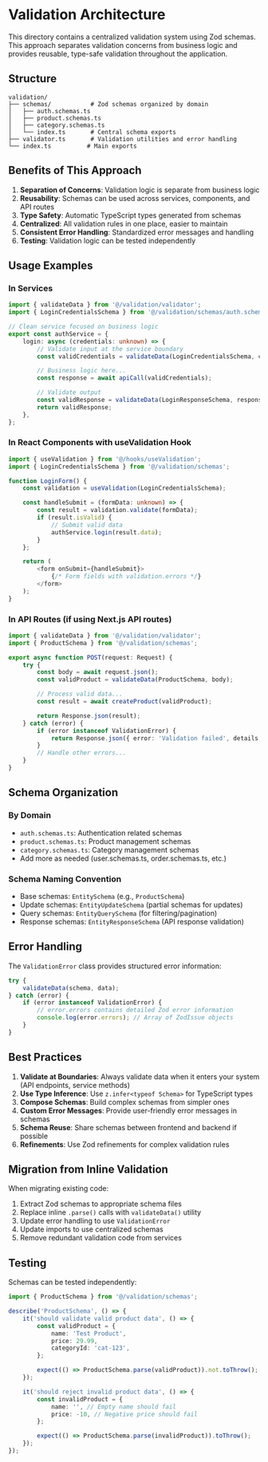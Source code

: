# Validation Architecture

This directory contains a centralized validation system using Zod schemas. This approach separates validation concerns from business logic and provides reusable, type-safe validation throughout the application.

## Structure

```
validation/
├── schemas/           # Zod schemas organized by domain
│   ├── auth.schemas.ts
│   ├── product.schemas.ts
│   ├── category.schemas.ts
│   └── index.ts       # Central schema exports
├── validator.ts       # Validation utilities and error handling
└── index.ts          # Main exports
```

## Benefits of This Approach

1. **Separation of Concerns**: Validation logic is separate from business logic
2. **Reusability**: Schemas can be used across services, components, and API routes
3. **Type Safety**: Automatic TypeScript types generated from schemas
4. **Centralized**: All validation rules in one place, easier to maintain
5. **Consistent Error Handling**: Standardized error messages and handling
6. **Testing**: Validation logic can be tested independently

## Usage Examples

### In Services

```typescript
import { validateData } from '@/validation/validator';
import { LoginCredentialsSchema } from '@/validation/schemas/auth.schemas';

// Clean service focused on business logic
export const authService = {
    login: async (credentials: unknown) => {
        // Validate input at the service boundary
        const validCredentials = validateData(LoginCredentialsSchema, credentials);

        // Business logic here...
        const response = await apiCall(validCredentials);

        // Validate output
        const validResponse = validateData(LoginResponseSchema, response);
        return validResponse;
    },
};
```

### In React Components with useValidation Hook

```typescript
import { useValidation } from '@/hooks/useValidation';
import { LoginCredentialsSchema } from '@/validation/schemas';

function LoginForm() {
    const validation = useValidation(LoginCredentialsSchema);

    const handleSubmit = (formData: unknown) => {
        const result = validation.validate(formData);
        if (result.isValid) {
            // Submit valid data
            authService.login(result.data);
        }
    };

    return (
        <form onSubmit={handleSubmit}>
            {/* Form fields with validation.errors */}
        </form>
    );
}
```

### In API Routes (if using Next.js API routes)

```typescript
import { validateData } from '@/validation/validator';
import { ProductSchema } from '@/validation/schemas';

export async function POST(request: Request) {
    try {
        const body = await request.json();
        const validProduct = validateData(ProductSchema, body);

        // Process valid data...
        const result = await createProduct(validProduct);

        return Response.json(result);
    } catch (error) {
        if (error instanceof ValidationError) {
            return Response.json({ error: 'Validation failed', details: error.errors }, { status: 400 });
        }
        // Handle other errors...
    }
}
```

## Schema Organization

### By Domain

- `auth.schemas.ts`: Authentication related schemas
- `product.schemas.ts`: Product management schemas
- `category.schemas.ts`: Category management schemas
- Add more as needed (user.schemas.ts, order.schemas.ts, etc.)

### Schema Naming Convention

- Base schemas: `EntitySchema` (e.g., `ProductSchema`)
- Update schemas: `EntityUpdateSchema` (partial schemas for updates)
- Query schemas: `EntityQuerySchema` (for filtering/pagination)
- Response schemas: `EntityResponseSchema` (API response validation)

## Error Handling

The `ValidationError` class provides structured error information:

```typescript
try {
    validateData(schema, data);
} catch (error) {
    if (error instanceof ValidationError) {
        // error.errors contains detailed Zod error information
        console.log(error.errors); // Array of ZodIssue objects
    }
}
```

## Best Practices

1. **Validate at Boundaries**: Always validate data when it enters your system (API endpoints, service methods)
2. **Use Type Inference**: Use `z.infer<typeof Schema>` for TypeScript types
3. **Compose Schemas**: Build complex schemas from simpler ones
4. **Custom Error Messages**: Provide user-friendly error messages in schemas
5. **Schema Reuse**: Share schemas between frontend and backend if possible
6. **Refinements**: Use Zod refinements for complex validation rules

## Migration from Inline Validation

When migrating existing code:

1. Extract Zod schemas to appropriate schema files
2. Replace inline `.parse()` calls with `validateData()` utility
3. Update error handling to use `ValidationError`
4. Update imports to use centralized schemas
5. Remove redundant validation code from services

## Testing

Schemas can be tested independently:

```typescript
import { ProductSchema } from '@/validation/schemas';

describe('ProductSchema', () => {
    it('should validate valid product data', () => {
        const validProduct = {
            name: 'Test Product',
            price: 29.99,
            categoryId: 'cat-123',
        };

        expect(() => ProductSchema.parse(validProduct)).not.toThrow();
    });

    it('should reject invalid product data', () => {
        const invalidProduct = {
            name: '', // Empty name should fail
            price: -10, // Negative price should fail
        };

        expect(() => ProductSchema.parse(invalidProduct)).toThrow();
    });
});
```
